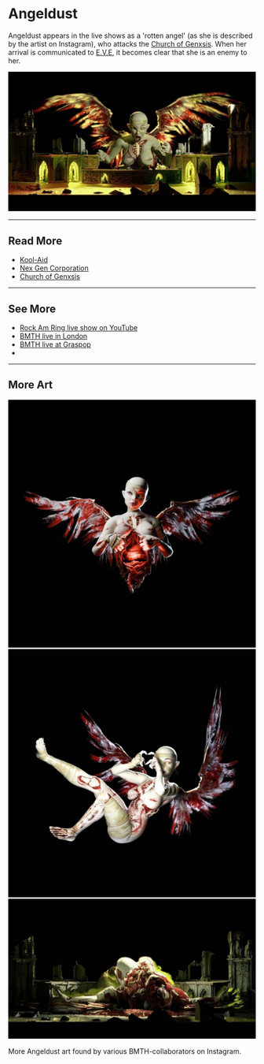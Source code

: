 # Angeldust

Angeldust appears in the live shows as a 'rotten angel' (as she is described by the artist on 
Instagram), who attacks the [Church of Genxsis](../lore/church). 
When her arrival is communicated to [E.V.E](eve), it becomes clear that she is an enemy to her.

![Snapinsta.app_420366895_392572589824770_3198707577784132863_n_1024.jpg](../../Resources/characters/angeldust/Snapinsta.app_420366895_392572589824770_3198707577784132863_n_1024.jpg)

***

## Read More

- [Kool-Aid](../music/song-koolaid)
- [Nex Gen Corporation](../lore/nex-gen-corporation)
- [Church of Genxsis](../lore/church)

***

## See More

- [Rock Am Ring live show on YouTube](https://www.youtube.com/watch?v=zSwqLsuJRY0&pp=ygUebGl2ZSBzaG93IGJyaW5nIG1lIHRoZSBob3Jpem9u)
- [BMTH live in London](https://www.youtube.com/watch?v=iDLwJ_ZqMk8)
- [BMTH live at Graspop](https://www.youtube.com/watch?v=YNhjDaZmaac)
- 

***

## More Art

![Snapinsta.app_419285522_396189546210516_8103701970798932103_n_1080.jpg](../../Resources/characters/angeldust/Snapinsta.app_419285522_396189546210516_8103701970798932103_n_1080.jpg)
![Snapinsta.app_420586154_2161014334245862_7991196059243332298_n_1080.jpg](../../Resources/characters/angeldust/Snapinsta.app_420586154_2161014334245862_7991196059243332298_n_1080.jpg)
![Snapinsta.app_421965101_1714557015704404_8347097338448662242_n_1024.jpg](../../Resources/characters/angeldust/Snapinsta.app_421965101_1714557015704404_8347097338448662242_n_1024.jpg)

More Angeldust art found by various BMTH-collaborators on Instagram.